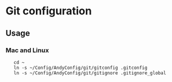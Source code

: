 # Git configuration

## Usage

### Mac and Linux

```
   cd ~
   ln -s ~/Config/AndyConfig/git/gitconfig .gitconfig
   ln -s ~/Config/AndyConfig/git/gitignore .gitignore_global
```